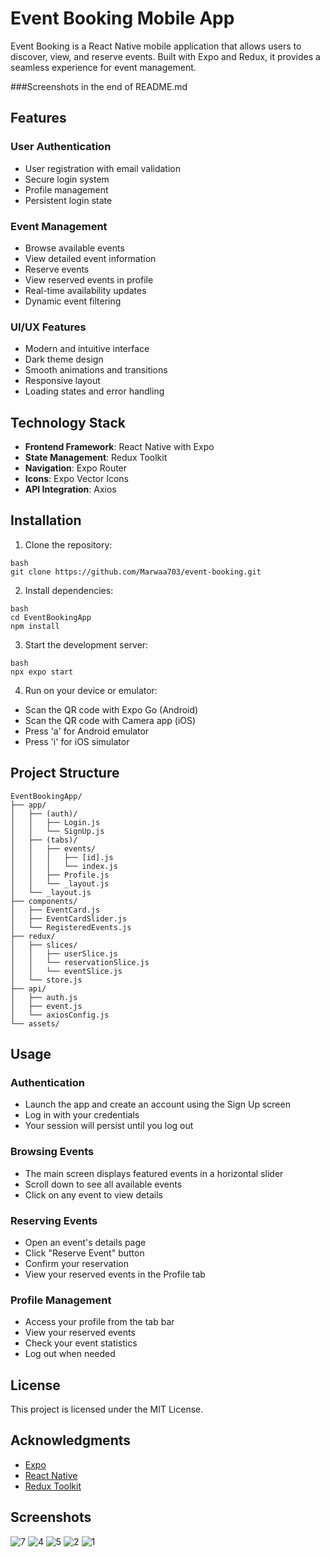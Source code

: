 # Event Booking Mobile App

Event Booking is a React Native mobile application that allows users to discover, view, and reserve events. Built with Expo and Redux, it provides a seamless experience for event management.

###Screenshots in the end of README.md

## Features

### User Authentication

- User registration with email validation
- Secure login system
- Profile management
- Persistent login state

### Event Management

- Browse available events
- View detailed event information
- Reserve events
- View reserved events in profile
- Real-time availability updates
- Dynamic event filtering

### UI/UX Features

- Modern and intuitive interface
- Dark theme design
- Smooth animations and transitions
- Responsive layout
- Loading states and error handling


## Technology Stack

- **Frontend Framework**: React Native with Expo
- **State Management**: Redux Toolkit
- **Navigation**: Expo Router
- **Icons**: Expo Vector Icons
- **API Integration**: Axios

## Installation

1. Clone the repository:

```
bash
git clone https://github.com/Marwaa703/event-booking.git

```

2. Install dependencies:

```
bash
cd EventBookingApp
npm install
```

3. Start the development server:

```
bash
npx expo start
```

4. Run on your device or emulator:

- Scan the QR code with Expo Go (Android)
- Scan the QR code with Camera app (iOS)
- Press 'a' for Android emulator
- Press 'i' for iOS simulator

## Project Structure

```
EventBookingApp/
├── app/
│   ├── (auth)/
│   │   ├── Login.js
│   │   └── SignUp.js
│   ├── (tabs)/
│   │   ├── events/
│   │   │   ├── [id].js
│   │   │   └── index.js
│   │   ├── Profile.js
│   │   └── _layout.js
│   └── _layout.js
├── components/
│   ├── EventCard.js
│   ├── EventCardSlider.js
│   └── RegisteredEvents.js
├── redux/
│   ├── slices/
│   │   ├── userSlice.js
│   │   └── reservationSlice.js
│   │   └── eventSlice.js
│   └── store.js
├── api/
│   ├── auth.js
│   ├── event.js
│   └── axiosConfig.js
└── assets/
```



## Usage

### Authentication

- Launch the app and create an account using the Sign Up screen
- Log in with your credentials
- Your session will persist until you log out

### Browsing Events

- The main screen displays featured events in a horizontal slider
- Scroll down to see all available events
- Click on any event to view details

### Reserving Events

- Open an event's details page
- Click "Reserve Event" button
- Confirm your reservation
- View your reserved events in the Profile tab

### Profile Management

- Access your profile from the tab bar
- View your reserved events
- Check your event statistics
- Log out when needed

## License

This project is licensed under the MIT License.

## Acknowledgments

- [Expo](https://expo.dev/)
- [React Native](https://reactnative.dev/)
- [Redux Toolkit](https://redux-toolkit.js.org/)



## Screenshots
![7](https://github.com/user-attachments/assets/a52ef3d8-721f-49a6-a47c-fa45ae4b8afe)
![4](https://github.com/user-attachments/assets/038086f0-ded5-4992-8b17-2a818a50e4df)
![5](https://github.com/user-attachments/assets/b5beacb0-f7b0-4cc2-81a8-150ca2f17604)
![2](https://github.com/user-attachments/assets/6d258fb1-90c3-4d42-8c5b-dd1a7214fc75)
![1](https://github.com/user-attachments/assets/e74bf291-7bd7-4595-89ef-0c45360b2236)

